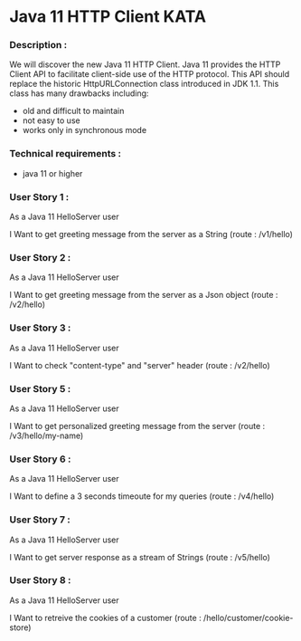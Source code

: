 # Java 11 HTTP Client KATA



### Description :
We will discover the new Java 11 HTTP Client.
Java 11 provides the HTTP Client API to facilitate client-side use of the HTTP protocol.
This API should replace the historic HttpURLConnection class introduced in JDK 1.1. This class has many drawbacks including:
- old and difficult to maintain
- not easy to use
- works only in synchronous mode

### Technical requirements : 
- java 11 or higher



### User Story 1 : 
As a Java 11 HelloServer user

I Want to get greeting message from the server as a String (route : /v1/hello)

### User Story 2 : 
As a Java 11 HelloServer user

I Want to get greeting message from the server as a Json object (route : /v2/hello)

### User Story 3 : 
As a Java 11 HelloServer user

I Want to check "content-type" and "server" header (route : /v2/hello)

### User Story 5 : 
As a Java 11 HelloServer user

I Want to get personalized greeting message from the server (route : /v3/hello/my-name)

### User Story 6 : 
As a Java 11 HelloServer user

I Want to define a 3 seconds timeoute for my queries (route : /v4/hello)

### User Story 7 : 
As a Java 11 HelloServer user

I Want to get server response as a stream of Strings (route : /v5/hello)

### User Story 8 : 
As a Java 11 HelloServer user

I Want to retreive the cookies of a customer (route : /hello/customer/cookie-store)

